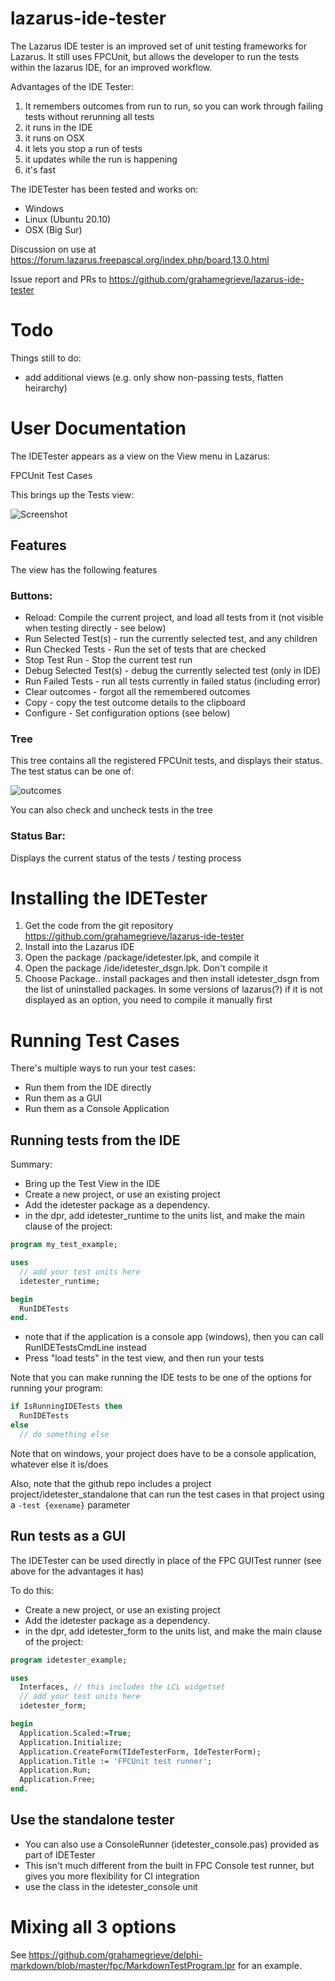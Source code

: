 # lazarus-ide-tester

The Lazarus IDE tester is an improved set of unit testing frameworks for 
Lazarus. It still uses FPCUnit, but allows the developer to run the tests
within the lazarus IDE, for an improved workflow.

Advantages of the IDE Tester:

1. It remembers outcomes from run to run, so you can work through failing tests without rerunning all tests
1. it runs in the IDE
1. it runs on OSX
1. it lets you stop a run of tests
1. it updates while the run is happening
1. it's fast

The IDETester has been tested and works on:
* Windows
* Linux (Ubuntu 20.10)
* OSX (Big Sur)

Discussion on use at https://forum.lazarus.freepascal.org/index.php/board,13.0.html

Issue report and PRs to https://github.com/grahamegrieve/lazarus-ide-tester

# Todo

Things still to do:

* add additional views (e.g. only show non-passing tests, flatten heirarchy)


# User Documentation

The IDETester appears as a view on the View menu in Lazarus:

FPCUnit Test Cases 

This brings up the Tests view:

![Screenshot](https://github.com/grahamegrieve/lazarus-ide-tester/blob/main/doco/screenshot.png)

## Features

The view has the following features

### Buttons:

* Reload: Compile the current project, and load all tests from it (not visible when testing directly - see below)
* Run Selected Test(s) - run the currently selected test, and any children
* Run Checked Tests - Run the set of tests that are checked
* Stop Test Run - Stop the current test run 
* Debug Selected Test(s) - debug the currently selected test (only in IDE)
* Run Failed Tests - run all tests currently in failed status (including error) 
* Clear outcomes - forgot all the remembered outcomes
* Copy - copy the test outcome details to the clipboard
* Configure - Set configuration options (see below)

### Tree
This tree contains all the registered FPCUnit tests, and displays their status. The
test status can be one of:

![outcomes](https://github.com/grahamegrieve/lazarus-ide-tester/blob/main/doco/outcomes.png)

You can also check and uncheck tests in the tree

### Status Bar:

Displays the current status of the tests / testing process

# Installing the IDETester

1. Get the code from the git repository https://github.com/grahamegrieve/lazarus-ide-tester
1. Install into the Lazarus IDE
  1. Open the package /package/idetester.lpk, and compile it 
  2. Open the package /ide/idetester_dsgn.lpk. Don't compile it
  3. Choose Package.. install packages and then install idetester_dsgn from the list of uninstalled packages. In some versions of lazarus(?) if it is not displayed as an option, you need to compile it manually first

# Running Test Cases

There's multiple ways to run your test cases:

* Run them from the IDE directly 
* Run them as a GUI
* Run them as a Console Application

## Running tests from the IDE

Summary:

* Bring up the Test View in the IDE 
* Create a new project, or use an existing project 
* Add the idetester package as a dependency. 
* in the dpr, add idetester_runtime to the units list, and make the main clause of the project:

```pascal
program my_test_example;

uses
  // add your test units here 
  idetester_runtime;

begin
  RunIDETests
end.                                      
```      

* note that if the application is a console app (windows), then you can call RunIDETestsCmdLine instead
* Press "load tests" in the test view, and then run your tests 

Note that you can make running the IDE tests to be one of the options for running your program:

```pascal
if IsRunningIDETests then
  RunIDETests
else
  // do something else
```

Note that on windows, your project does have to be a console application, whatever else it is/does

Also, note that the github repo includes a project project/idetester_standalone that 
can run the test cases in that project using a ```-test {exename}``` parameter

## Run tests as a GUI

The IDETester can be used directly in place of the FPC GUITest runner (see above for the advantages it has)

To do this:

* Create a new project, or use an existing project 
* Add the idetester package as a dependency. 
* in the dpr, add idetester_form to the units list, and make the main clause of the project:

```pascal
program idetester_example;

uses
  Interfaces, // this includes the LCL widgetset
  // add your test units here 
  idetester_form;

begin
  Application.Scaled:=True;
  Application.Initialize;
  Application.CreateForm(TIdeTesterForm, IdeTesterForm);
  Application.Title := 'FPCUnit test runner';
  Application.Run;
  Application.Free;
end.               
```

## Use the standalone tester 

* You can also use a ConsoleRunner (idetester_console.pas) provided as part of IDETester
* This isn't much different from the built in FPC Console test runner, but gives you more flexibility for CI integration
* use the class in the idetester_console unit

# Mixing all 3 options

See https://github.com/grahamegrieve/delphi-markdown/blob/master/fpc/MarkdownTestProgram.lpr for an example.


